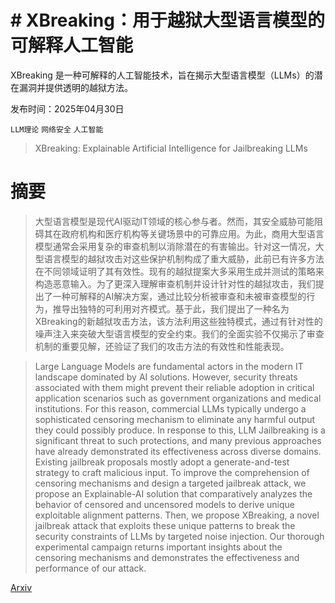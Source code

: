 # # XBreaking：用于越狱大型语言模型的可解释人工智能
XBreaking 是一种可解释的人工智能技术，旨在揭示大型语言模型（LLMs）的潜在漏洞并提供透明的越狱方法。

发布时间：2025年04月30日

`LLM理论` `网络安全` `人工智能`

> XBreaking: Explainable Artificial Intelligence for Jailbreaking LLMs

# 摘要

> 大型语言模型是现代AI驱动IT领域的核心参与者。然而，其安全威胁可能阻碍其在政府机构和医疗机构等关键场景中的可靠应用。为此，商用大型语言模型通常会采用复杂的审查机制以消除潜在的有害输出。针对这一情况，大型语言模型的越狱攻击对这些保护机制构成了重大威胁，此前已有许多方法在不同领域证明了其有效性。现有的越狱提案大多采用生成并测试的策略来构造恶意输入。为了更深入理解审查机制并设计针对性的越狱攻击，我们提出了一种可解释的AI解决方案，通过比较分析被审查和未被审查模型的行为，推导出独特的可利用对齐模式。基于此，我们提出了一种名为XBreaking的新越狱攻击方法，该方法利用这些独特模式，通过有针对性的噪声注入来突破大型语言模型的安全约束。我们的全面实验不仅揭示了审查机制的重要见解，还验证了我们的攻击方法的有效性和性能表现。


> Large Language Models are fundamental actors in the modern IT landscape dominated by AI solutions. However, security threats associated with them might prevent their reliable adoption in critical application scenarios such as government organizations and medical institutions. For this reason, commercial LLMs typically undergo a sophisticated censoring mechanism to eliminate any harmful output they could possibly produce. In response to this, LLM Jailbreaking is a significant threat to such protections, and many previous approaches have already demonstrated its effectiveness across diverse domains. Existing jailbreak proposals mostly adopt a generate-and-test strategy to craft malicious input. To improve the comprehension of censoring mechanisms and design a targeted jailbreak attack, we propose an Explainable-AI solution that comparatively analyzes the behavior of censored and uncensored models to derive unique exploitable alignment patterns. Then, we propose XBreaking, a novel jailbreak attack that exploits these unique patterns to break the security constraints of LLMs by targeted noise injection. Our thorough experimental campaign returns important insights about the censoring mechanisms and demonstrates the effectiveness and performance of our attack.

[Arxiv](https://arxiv.org/abs/2504.21700)